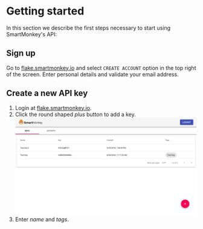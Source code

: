 # Getting started
In this section we describe the first steps necessary to start using SmartMonkey's API:

## Sign up
Go to [flake.smartmonkey.io](https://flake.smartmonkey.io) and select `CREATE ACCOUNT` option in the top right of the screen. Enter personal details and validate your email address.

## Create a new API key
1. Login at [flake.smartmonkey.io](https://flake.smartmonkey.io).
2. Click the round shaped _plus_ button to add a key.
![create key image](_media/create_key.png)
3. Enter _name_ and _tags_.
